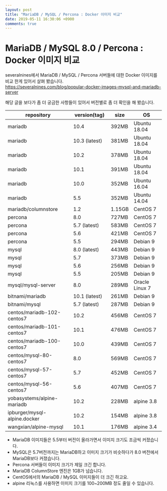 ```yaml
---
layout: post
title: "MariaDB / MySQL / Percona : Docker 이미지 비교"
date: 2019-05-11 16:30:06 +0900
comments: true
---
```

# MariaDB / MySQL 8.0 / Percona : Docker 이미지 비교

severalnines에서 MariaDB / MySQL / Percona 서버들에 대한 Docker 이미지를 비교 한게 있어서 살펴 봤습니다.  
https://severalnines.com/blog/popular-docker-images-mysql-and-mariadb-server

해당 글을 보다가 좀 더 궁금한 사항들이 있어서 버전별로 좀 더 확인을 해 봤습니다.  

|repository | &nbsp;version(tag)&nbsp; | &nbsp;size&nbsp; | &nbsp;OS&nbsp;|
|---|---|---|---|
| mariadb | 10.4 | 392MB | Ubuntu 18.04 |
mariadb | 10.3 (latest) | 381MB | Ubuntu 18.04
mariadb | 10.2 | 378MB | Ubuntu 18.04
mariadb | 10.1 | 391MB | Ubuntu 18.04
mariadb | 10.0 | 352MB | Ubuntu 16.04
mariadb | 5.5 | 352MB | Ubuntu 14.04
mariadb/columnstore | 1.2 | 1.15GB | CentOS 7
percona | 8.0 | 727MB | CentOS 7
percona | 5.7 (latest) | 583MB | CentOS 7
percona | 5.6 | 421MB | CentOS 7
percona | 5.5 | 294MB | Debian 9
mysql | 8.0 (latest) | 443MB | Debian 9
mysql | 5.7 | 373MB | Debian 9
mysql | 5.6 | 256MB | Debian 9
mysql | 5.5 | 205MB | Debian 9
mysql/mysql-server | 8.0 | 289MB | Oracle Linux 7
bitnami/mariadb | 10.1 (latest) | 261MB | Debian 9
bitnami/mysql | 5.7 (latest) | 287MB | Debian 9
centos/mariadb-102-centos7 | 10.2 | 456MB | CentOS 7
centos/mariadb-101-centos7 | 10.1 | 476MB | CentOS 7
centos/mariadb-100-centos7 | 10.0 | 439MB | CentOS 7
centos/mysql-80-centos7 | 8.0 | 569MB | CentOS 7
centos/mysql-57-centos7 | 5.7 | 452MB | CentOS 7
centos/mysql-56-centos7 | 5.6 | 407MB | CentOS 7
yobasystems/alpine-mariadb | 10.2 | 228MB | alpine 3.8
ipburger/mysql-alpine.docker | 10.2 | 154MB | alpine 3.8
wangxian/alpine-mysql | 10.1 | 176MB |  alpine 3.4


* MariaDB 이미지들은 5.5부터 버전이 올라가면서 이미지 크기도 조금씩 커졌습니다.
* MySQL은 5.7버전까지는 MariaDB하고 이미지 크기가 비슷하다가 8.0 버전에서 MariaDB보다 커졌습니다.
* Percona 서버들이 이미지 크기가 제일 크긴 합니다.
* MariaDB ColumnStore 엔진은 1GB가 넘습니다.
* CentOS에서의 MariaDB / MySQL 이미지들이 더 크긴 하고요.
* alpine 리눅스를 사용하면 이미지 크기를 100~200MB 정도 줄일 수 있습니다.